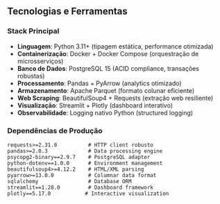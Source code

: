 
## Tecnologias e Ferramentas

### Stack Principal
- **Linguagem**: Python 3.11+ (tipagem estática, performance otimizada)
- **Containerização**: Docker + Docker Compose (orquestração de microsserviços)
- **Banco de Dados**: PostgreSQL 15 (ACID compliance, transações robustas)
- **Processamento**: Pandas + PyArrow (analytics otimizado)
- **Armazenamento**: Apache Parquet (formato colunar eficiente)
- **Web Scraping**: BeautifulSoup4 + Requests (extração web resiliente)
- **Visualização**: Streamlit + Plotly (dashboard interativo)
- **Observabilidade**: Logging nativo Python (structured logging)

### Dependências de Produção
```
requests>=2.31.0          # HTTP client robusto
pandas>=2.0.3             # Data processing engine
psycopg2-binary==2.9.7    # PostgreSQL adapter
python-dotenv==1.0.0      # Environment management
beautifulsoup4>=4.12.2    # HTML/XML parsing
pyarrow>=13.0.0           # Columnar data format
sqlalchemy                # Database ORM
streamlit==1.28.0         # Dashboard framework
plotly==5.17.0           # Interactive visualization
```